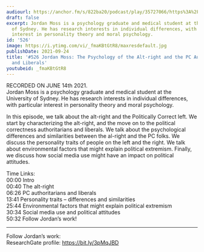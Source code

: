 ```yaml
---
audiourl: https://anchor.fm/s/822ba20/podcast/play/35727066/https%3A%2F%2Fd3ctxlq1ktw2nl.cloudfront.net%2Fstaging%2F2021-5-18%2F26972593-438e-eb49-42a3-90522cb80c2e.m4a
draft: false
excerpt: Jordan Moss is a psychology graduate and medical student at the University
  of Sydney. He has research interests in individual differences, with particular
  interest in personality theory and moral psychology.
id: '526'
image: https://i.ytimg.com/vi/_fmaKBtGtR8/maxresdefault.jpg
publishDate: 2021-09-24
title: '#526 Jordan Moss: The Psychology of the Alt-right and the PC Authoritarians
  and Liberals'
youtubeid: _fmaKBtGtR8
---
```

<div class="timelinks">

RECORDED ON JUNE 14th 2021.  
Jordan Moss is a psychology graduate and medical student at the University of Sydney. He has research interests in individual differences, with particular interest in personality theory and moral psychology.

In this episode, we talk about the alt-right and the Politically Correct left.  We start by characterizing the alt-right, and the move on to the political correctness authoritarians and liberals. We talk about the psychological differences and similarities between the al-right and the PC folks. We discuss the personality traits of people on the left and the right. We talk about environmental factors that might explain political extremism. Finally, we discuss how social media use might have an impact on political attitudes.

Time Links:  
<time>00:00</time> Intro  
<time>00:40</time> The alt-right  
<time>06:26</time> PC authoritarians and liberals  
<time>13:41</time> Personality traits – differences and similarities  
<time>25:44</time> Environmental factors that might explain political extremism  
<time>30:34</time> Social media use and political attitudes  
<time>50:32</time> Follow Jordan’s work!

---

Follow Jordan’s work:  
ResearchGate profile: https://bit.ly/3pMqJBD
</div>

